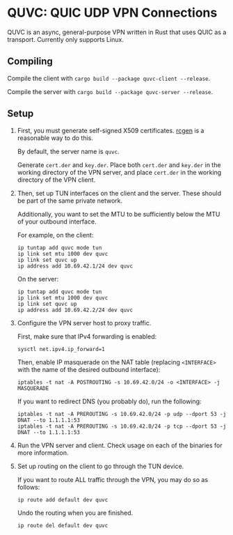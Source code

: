# QUVC: QUIC UDP VPN Connections
QUVC is an async, general-purpose VPN written in Rust that uses QUIC as a transport. Currently only supports Linux.

## Compiling
Compile the client with `cargo build --package quvc-client --release`.

Compile the server with `cargo build --package quvc-server --release`.

## Setup
1. First, you must generate self-signed X509 certificates. [rcgen](https://github.com/rustls/rcgen) is a reasonable way to do this.

   By default, the server name is `quvc`.

   Generate `cert.der` and `key.der`. Place both `cert.der` and `key.der` in the working directory of the VPN server, and place `cert.der` in the working directory of the VPN client.

2. Then, set up TUN interfaces on the client and the server. These should be part of the same private network.

   Additionally, you want to set the MTU to be sufficiently below the MTU of your outbound interface.

   For example, on the client:
   ```
   ip tuntap add quvc mode tun
   ip link set mtu 1000 dev quvc
   ip link set quvc up
   ip address add 10.69.42.1/24 dev quvc
   ```

   On the server:
   ```
   ip tuntap add quvc mode tun
   ip link set mtu 1000 dev quvc
   ip link set quvc up
   ip address add 10.69.42.2/24 dev quvc
   ```

3. Configure the VPN server host to proxy traffic.

   First, make sure that IPv4 forwarding is enabled:
   ```
   sysctl net.ipv4.ip_forward=1
   ```

   Then, enable IP masquerade on the NAT table (replacing `<INTERFACE>` with the name of the desired outbound interface):
   ```
   iptables -t nat -A POSTROUTING -s 10.69.42.0/24 -o <INTERFACE> -j MASQUERADE
   ```

   If you want to redirect DNS (you probably do), run the following:
   ```
   iptables -t nat -A PREROUTING -s 10.69.42.0/24 -p udp --dport 53 -j DNAT --to 1.1.1.1:53
   iptables -t nat -A PREROUTING -s 10.69.42.0/24 -p tcp --dport 53 -j DNAT --to 1.1.1.1:53
   ```

4. Run the VPN server and client. Check usage on each of the binaries for more information.

6. Set up routing on the client to go through the TUN device.

   If you want to route ALL traffic through the VPN, you may do so as follows:
   ```
   ip route add default dev quvc
   ```

   Undo the routing when you are finished.
   ```
   ip route del default dev quvc
   ```

